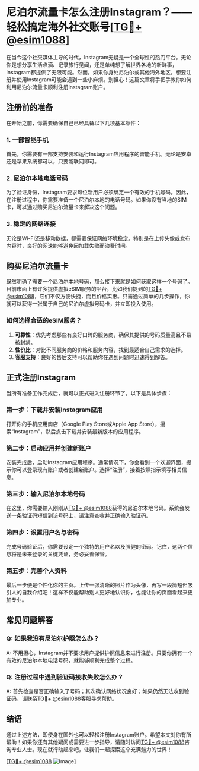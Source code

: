 # 尼泊尔流量卡怎么注册Instagram？——轻松搞定海外社交账号[[TG💪+ @esim1088](https://t.me/s/esim1088)]

在当今这个社交媒体主导的时代，Instagram无疑是一个全球性的热门平台。无论你是想分享生活点滴、记录旅行见闻，还是单纯想了解世界各地的新鲜事，Instagram都提供了无限可能。然而，如果你身处尼泊尔或其他海外地区，想要注册并使用Instagram可能会遇到一些小麻烦。别担心！这篇文章将手把手教你如何利用尼泊尔流量卡顺利注册Instagram账户。

## 注册前的准备

在开始之前，你需要确保自己已经具备以下几项基本条件：

### 1. 一部智能手机
首先，你需要有一部支持安装和运行Instagram应用程序的智能手机。无论是安卓还是苹果系统都可以，只要能联网即可。

### 2. 尼泊尔本地电话号码
为了验证身份，Instagram要求每位新用户必须绑定一个有效的手机号码。因此，在注册过程中，你需要准备一个尼泊尔本地的电话号码。如果你没有当地的SIM卡，可以通过购买尼泊尔流量卡来解决这个问题。

### 3. 稳定的网络连接
无论是Wi-Fi还是移动数据，都需要保证网络环境稳定。特别是在上传头像或发布内容时，良好的网速能够避免因加载失败而浪费时间。

## 购买尼泊尔流量卡

既然明确了需要一个尼泊尔本地号码，那么接下来就是如何获取这样一个号码了。目前市面上有许多提供虚拟eSIM服务的平台，比如我们提到的[TG💪+ @esim1088](https://t.me/s/esim1088)，它们不仅方便快捷，而且价格实惠。只需通过简单的几步操作，你就可以获得一张属于自己的尼泊尔虚拟号码卡，并立即投入使用。

### 如何选择合适的eSIM服务？
1. **可靠性**：优先考虑那些有良好口碑的服务商，确保其提供的号码质量高且不易被封禁。
2. **性价比**：对比不同服务商的价格和服务内容，找到最适合自己需求的选择。
3. **客服支持**：良好的售后支持可以帮助你在遇到问题时迅速得到解答。

## 正式注册Instagram

当所有准备工作完成后，就可以正式进入注册环节了。以下是具体步骤：

### 第一步：下载并安装Instagram应用
打开你的手机应用商店（Google Play Store或Apple App Store），搜索“Instagram”，然后点击下载并安装最新版本的应用程序。

### 第二步：启动应用并创建新账户
安装完成后，启动Instagram应用程序。通常情况下，你会看到一个欢迎界面，提示你可以登录现有账户或者创建新账户。选择“注册”，接着按照指示填写相关信息。

### 第三步：输入尼泊尔本地号码
在这里，你需要输入刚刚从[TG💪+ @esim1088](https://t.me/s/esim1088)获得的尼泊尔本地号码。系统会发送一条验证码短信到该号码上，请注意查收并正确输入验证码。

### 第四步：设置用户名与密码
完成号码验证后，你需要设定一个独特的用户名以及强健的密码。记住，这两个信息将是未来登录的关键凭证，务必妥善保管。

### 第五步：完善个人资料
最后一步便是个性化你的主页。上传一张清晰的照片作为头像，再写一段简短但吸引人的自我介绍吧！这样不仅能帮助别人更好地认识你，也能让你的页面看起来更加专业。

## 常见问题解答

### Q: 如果我没有尼泊尔护照怎么办？
A: 不用担心，Instagram并不要求用户提供护照信息来进行注册。只要你拥有一个有效的尼泊尔本地电话号码，就能够顺利完成整个过程。

### Q: 注册过程中遇到验证码接收失败怎么办？
A: 首先检查是否正确输入了号码；其次确认网络状况良好；如果仍然无法收到验证码，请联系[TG💪+ @esim1088](https://t.me/s/esim1088)客服寻求帮助。

## 结语

通过上述方法，即使身在国外也可以轻松注册Instagram账户。希望本文对你有所帮助！如果你还有其他疑问或需要进一步指导，请随时访问[TG💪+ @esim1088](https://t.me/s/esim1088)咨询专业人士。现在就行动起来吧，让我们一起探索这个充满魅力的世界！

[[TG💪+ @esim1088](https://t.me/s/esim1088) ![Image](https://i.postimg.cc/4NQfJmqS/Snipaste-2025-05-13-00-14-12.png)]